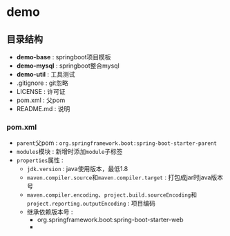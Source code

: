 # demo

## 目录结构

- **demo-base** : springboot项目模板
- **demo-mysql** : springboot整合mysql
- **demo-util** : 工具测试
- .gitignore : git忽略
- LICENSE : 许可证
- pom.xml : 父pom
- README.md : 说明

### pom.xml

- `parent`父pom : `org.springframework.boot:spring-boot-starter-parent`
- `modules`模块 : 新增时添加`module`子标签
- `properties`属性 :
    - `jdk.version` : java使用版本，最低1.8
    - `maven.compiler.source`和`maven.compiler.target` : 打包成jar时java版本号
    - `maven.compiler.encoding`、`project.build.sourceEncoding`和`project.reporting.outputEncoding` : 项目编码
    - 继承依赖版本号 :
      - org.springframework.boot:spring-boot-starter-web
      - 